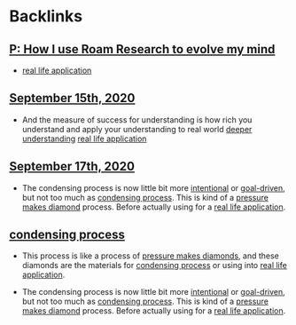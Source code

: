 
# Backlinks
## [P: How I use Roam Research to evolve my mind](<P: How I use Roam Research to evolve my mind.md>)
- [real life application](<real life application.md>)

## [September 15th, 2020](<September 15th, 2020.md>)
- And the measure of success for understanding is how rich you understand and apply your understanding to real world [deeper understanding](<deeper understanding.md>) [real life application](<real life application.md>)

## [September 17th, 2020](<September 17th, 2020.md>)
- The condensing process is now little bit more [intentional](<intentional.md>) or [goal-driven](<goal-driven.md>), but not too much as [condensing process](<condensing process.md>). This is kind of a [pressure makes diamond](<pressure makes diamond.md>) process. Before actually using for a [real life application](<real life application.md>).

## [condensing process](<condensing process.md>)
- This process is like a process of [pressure makes diamonds](<pressure makes diamonds.md>), and these diamonds are the materials for [condensing process](<condensing process.md>) or using into [real life application](<real life application.md>).

- The condensing process is now little bit more [intentional](<intentional.md>) or [goal-driven](<goal-driven.md>), but not too much as [condensing process](<condensing process.md>). This is kind of a [pressure makes diamond](<pressure makes diamond.md>) process. Before actually using for a [real life application](<real life application.md>).

